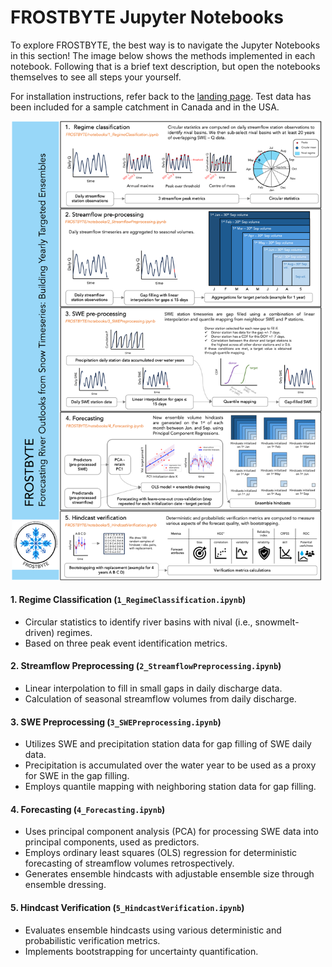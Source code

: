 # FROSTBYTE Jupyter Notebooks

To explore FROSTBYTE, the best way is to navigate the Jupyter Notebooks in this section! The image below shows the methods implemented in each notebook. Following that is a brief text description, but open the notebooks themselves to see all steps your yourself.

For installation instructions, refer back to the [landing page](https://github.com/lou-a/FROSTBYTE). Test data has been included for a sample catchment in Canada and in the USA.


<p align="center">
<img src="NotebookMethods.png" alt="Methods figure" width="500"/>
</p>

#### 1. Regime Classification (`1_RegimeClassification.ipynb`)

- Circular statistics to identify river basins with nival (i.e., snowmelt-driven) regimes.
- Based on three peak event identification metrics.


#### 2. Streamflow Preprocessing (`2_StreamflowPreprocessing.ipynb`)

- Linear interpolation to fill in small gaps in daily discharge data.
- Calculation of seasonal streamflow volumes from daily discharge.


#### 3. SWE Preprocessing (`3_SWEPreprocessing.ipynb`)

- Utilizes SWE and precipitation station data for gap filling of SWE daily data.
- Precipitation is accumulated over the water year to be used as a proxy for SWE in the gap filling.
- Employs quantile mapping with neighboring station data for gap filling.


#### 4. Forecasting (`4_Forecasting.ipynb`)

- Uses principal component analysis (PCA) for processing SWE data into principal components, used as predictors.
- Employs ordinary least squares (OLS) regression for deterministic forecasting of streamflow volumes retrospectively.
- Generates ensemble hindcasts with adjustable ensemble size through ensemble dressing.


#### 5. Hindcast Verification (`5_HindcastVerification.ipynb`)

- Evaluates ensemble hindcasts using various deterministic and probabilistic verification metrics.
- Implements bootstrapping for uncertainty quantification.
